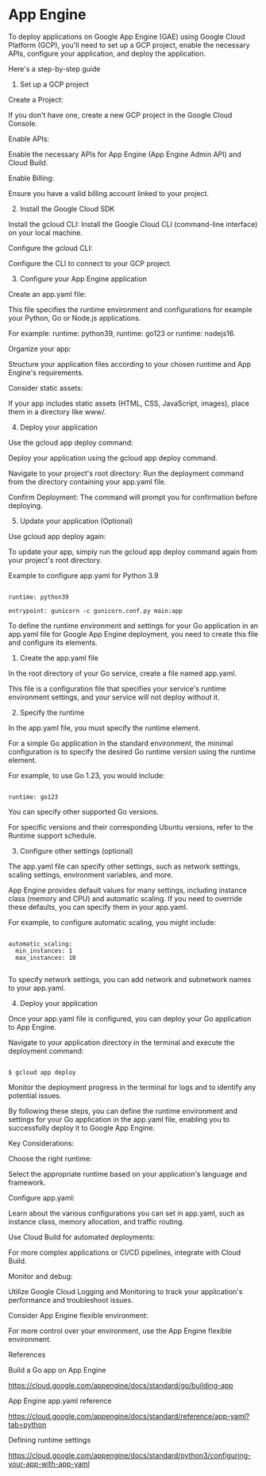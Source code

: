 # App Engine

To deploy applications on Google App Engine (GAE) using Google Cloud Platform (GCP), you'll need to set up a GCP project, enable the necessary APIs, configure your application, and deploy the application.

Here's a step-by-step guide

1. Set up a GCP project

Create a Project: 

If you don't have one, create a new GCP project in the Google Cloud Console.

Enable APIs: 

Enable the necessary APIs for App Engine (App Engine Admin API) and Cloud Build.

Enable Billing: 

Ensure you have a valid billing account linked to your project.

2. Install the Google Cloud SDK

Install the gcloud CLI: Install the Google Cloud CLI (command-line interface) on your local machine.

Configure the gcloud CLI: 

Configure the CLI to connect to your GCP project.

3. Configure your App Engine application

Create an app.yaml file:

This file specifies the runtime environment and configurations for example your Python, Go or Node.js applications. 

For example: runtime: python39, runtime: go123 or runtime: nodejs16. 

Organize your app:

Structure your application files according to your chosen runtime and App Engine's requirements.

Consider static assets:

If your app includes static assets (HTML, CSS, JavaScript, images), place them in a directory like www/.

4. Deploy your application

Use the gcloud app deploy command: 

Deploy your application using the gcloud app deploy command.

Navigate to your project's root directory: Run the deployment command from the directory containing your app.yaml file.

Confirm Deployment: The command will prompt you for confirmation before deploying.

5. Update your application (Optional)

Use gcloud app deploy again: 

To update your app, simply run the gcloud app deploy command again from your project's root directory.

Example to configure app.yaml for Python 3.9

```

runtime: python39

entrypoint: gunicorn -c gunicorn.conf.py main:app

```

To define the runtime environment and settings for your Go application in an app.yaml file for Google App Engine deployment, you need to create this file and configure its elements.

1. Create the app.yaml file

In the root directory of your Go service, create a file named app.yaml.

This file is a configuration file that specifies your service's runtime environment settings, and your service will not deploy without it.

2. Specify the runtime

In the app.yaml file, you must specify the runtime element.

For a simple Go application in the standard environment, the minimal configuration is to specify the desired Go runtime version using the runtime element.

For example, to use Go 1.23, you would include:

```

runtime: go123

```
You can specify other supported Go versions. 

For specific versions and their corresponding Ubuntu versions, refer to the Runtime support schedule. 

3. Configure other settings (optional)

The app.yaml file can specify other settings, such as network settings, scaling settings, environment variables, and more.

App Engine provides default values for many settings, including instance class (memory and CPU) and automatic scaling. If you need to override these defaults, you can specify them in your app.yaml.

For example, to configure automatic scaling, you might include:

```

automatic_scaling:
  min_instances: 1
  max_instances: 10
  
```

To specify network settings, you can add network and subnetwork names to your app.yaml. 

4. Deploy your application

Once your app.yaml file is configured, you can deploy your Go application to App Engine.

Navigate to your application directory in the terminal and execute the deployment command:

```

$ gcloud app deploy

```

Monitor the deployment progress in the terminal for logs and to identify any potential issues.

By following these steps, you can define the runtime environment and settings for your Go application in the app.yaml file, enabling you to successfully deploy it to Google App Engine.

Key Considerations:

Choose the right runtime:

Select the appropriate runtime based on your application's language and framework.

Configure app.yaml:

Learn about the various configurations you can set in app.yaml, such as instance class, memory allocation, and traffic routing.

Use Cloud Build for automated deployments:

For more complex applications or CI/CD pipelines, integrate with Cloud Build.

Monitor and debug:

Utilize Google Cloud Logging and Monitoring to track your application's performance and troubleshoot issues.

Consider App Engine flexible environment:

For more control over your environment, use the App Engine flexible environment.  


References

Build a Go app on App Engine

https://cloud.google.com/appengine/docs/standard/go/building-app

App Engine app.yaml reference

https://cloud.google.com/appengine/docs/standard/reference/app-yaml?tab=python

Defining runtime settings

https://cloud.google.com/appengine/docs/standard/python3/configuring-your-app-with-app-yaml

